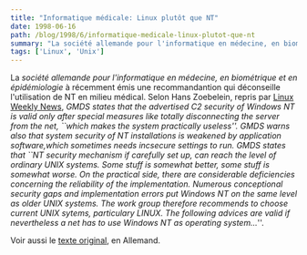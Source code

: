 ```yaml
---
title: "Informatique médicale: Linux plutôt que NT"
date: 1998-06-16
path: /blog/1998/6/informatique-medicale-linux-plutot-que-nt
summary: "La société allemande pour l'informatique en médecine, en biométrique et en épidémiologie à récemment émis une recommandantion qui déconseille l'utilisation de NT en milieu médical."
tags: ['Linux', 'Unix']
---
```


<P>
La <EM>société allemande pour l'informatique en médecine, en biométrique et
en épidémiologie</EM> à récemment émis une recommandantion qui déconseille
l'utilisation de NT en milieu médical. Selon
Hans Zoebelein, repris par <A HREF="http://lwn.net/daily/linuxovernt.html">Linux Weekly News</A>,
<EM>GMDS states that the advertised C2 security of Windows NT is valid
only after special measures like totally disconnecting the server from
the net, ``which makes the system practically useless''. GMDS warns also
that system security of NT installations is weakened by application
software,which sometimes needs incsecure settings to run.
GMDS states that ``NT security mechanism if carefully set up, can reach
the level of ordinary UNIX systems. Some stuff is somewhat better, some
stuff is somewhat worse.  On the practical side, there are considerable
deficiencies concerning the reliability of the implementation. Numerous
conceptional security gaps and implementation errors put  Windows NT on
the same level as older UNIX systems. The  work group therefore recommends
to choose current UNIX sytems, particulary LINUX. The following  advices
are valid if nevertheless a net has to use Windows NT as operating
system...</EM>''.
</P>

<P>
Voir aussi le <A HREF="http://www.Uni-Mainz.DE/FB/Medizin/IMSD/AGDatenschutz/Empfehlungen/NT.html">texte original</A>, en Allemand.
</P>


